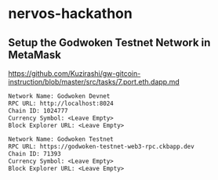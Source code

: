 # nervos-hackathon

## Setup the Godwoken Testnet Network in MetaMask
https://github.com/Kuzirashi/gw-gitcoin-instruction/blob/master/src/tasks/7.port.eth.dapp.md

```txt
Network Name: Godwoken Devnet
RPC URL: http://localhost:8024
Chain ID: 1024777
Currency Symbol: <Leave Empty>
Block Explorer URL: <Leave Empty>
```

```txt
Network Name: Godwoken Testnet
RPC URL: https://godwoken-testnet-web3-rpc.ckbapp.dev
Chain ID: 71393
Currency Symbol: <Leave Empty>
Block Explorer URL: <Leave Empty>
```